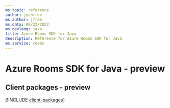 ```yaml
---
ms.topic: reference
author: joshfree
ms.author: jfree
ms.data: 08/23/2022
ms.devlang: java
title: Azure Rooms SDK for Java
description: Reference for Azure Rooms SDK for Java
ms.service: rooms
---
```

# Azure Rooms SDK for Java - preview

## Client packages - preview
[!INCLUDE [client-packages](rooms-client-index.md)]